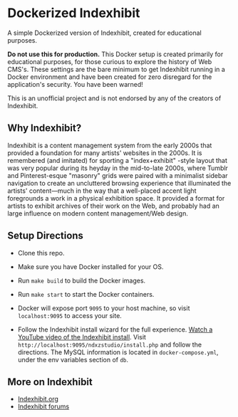 # Dockerized Indexhibit

A simple Dockerized version of Indexhibit, created for educational purposes.

**Do not use this for production.** This Docker setup is created primarily for
educational purposes, for those curious to explore the history of Web CMS's.
These settings are the bare minimum to get Indexhibit running in a Docker
environment and have been created for zero disregard for the application's
security. You have been warned!

This is an unofficial project and is not endorsed by any of the creators of
Indexhibit.

## Why Indexhibit?

Indexhibit is a content management system from the early 2000s that provided a
foundation for many artists' websites in the 2000s. It is remembered (and
imitated) for sporting a "index+exhibit" -style layout that was very popular
during its heyday in the mid-to-late 2000s, where Tumblr and Pinterest-esque
"masonry" grids were paired with a minimalist sidebar navigation to create an
uncluttered browsing experience that illuminated the artists' content—much in
the way that a well-placed accent light foregrounds a work in a physical
exhibition space. It provided a format for artists to exhibit archives of their
work on the Web, and probably had an large influence on modern content
management/Web design.

## Setup Directions

- Clone this repo.

- Make sure you have Docker installed for your OS.

- Run `make build` to build the Docker images.

- Run `make start` to start the Docker containers.

- Docker will expose port `9095` to your host machine, so visit `localhost:9095`
  to access your site.

- Follow the Indexhibit install wizard for the full experience.
  [Watch a YouTube video of the Indexhibit install](https://www.youtube.com/watch?v=orv1qx6xyp0).
  Visit `http://localhost:9095/ndxzstudio/install.php` and follow the
  directions. The MySQL information is located in `docker-compose.yml`, under
  the env variables section of `db`.

## More on Indexhibit

- [Indexhibit.org](https://www.indexhibit.org/)
- [Indexhibit forums](https://forum.indexhibit.org/)
